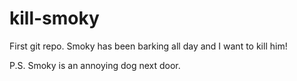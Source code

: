 kill-smoky
=========


First git repo. Smoky has been barking all day and I want to kill him!

P.S. Smoky is an annoying dog next door.
